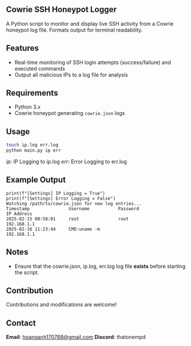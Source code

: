 ## Cowrie SSH Honeypot Logger

A Python script to monitor and display live SSH activity from a Cowrie honeypot log file. Formats output for terminal readability.

## Features
- Real-time monitoring of SSH login attempts (success/failure) and executed commands
- Output all malicious IPs to a log file for analysis

## Requirements
- Python 3.x
- Cowrie honeypot generating `cowrie.json` logs

## Usage
   ```bash
   touch ip.log err.log
   python main.py ip err
   ```

   *ip*: IP Logging to ip.log
   *err*: Error Logging to err.log

## Example Output
```
print(f"[Settings] IP Logging = True")
print(f"[Settings] Error Logging = False")
Watching /path/to/cowrie.json for new log entries...
Timestamp               Username           Password                   IP Address                    
2025-02-15 00:58:01     root               root                       192.168.1.1
2025-02-16 11:23:44     CMD:uname -m                                  192.168.1.1
```

## Notes
- Ensure that the cowrie.json, ip.log, err.log log file **exists** before starting the script.

## Contribution
Contributions and modifications are welcome!

## Contact
**Email**: hoanganh170788@gmail.com
**Discord**: thatonempd
